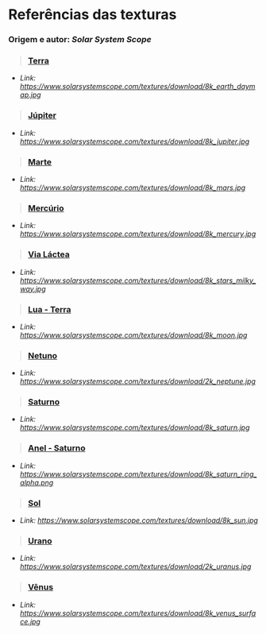 # Referências das texturas

### Origem e autor: *Solar System Scope*

> ### [Terra](https://www.solarsystemscope.com/textures/download/8k_earth_daymap.jpg)
- *Link: https://www.solarsystemscope.com/textures/download/8k_earth_daymap.jpg*

> ### [Júpiter](https://www.solarsystemscope.com/textures/download/8k_jupiter.jpg)
- *Link: https://www.solarsystemscope.com/textures/download/8k_jupiter.jpg*

> ### [Marte](https://www.solarsystemscope.com/textures/download/8k_mars.jpg)
- *Link: https://www.solarsystemscope.com/textures/download/8k_mars.jpg*

> ### [Mercúrio](https://www.solarsystemscope.com/textures/download/8k_mercury.jpg)
- *Link: https://www.solarsystemscope.com/textures/download/8k_mercury.jpg*

> ### [Via Láctea](https://www.solarsystemscope.com/textures/download/8k_stars_milky_way.jpg)
- *Link: https://www.solarsystemscope.com/textures/download/8k_stars_milky_way.jpg*

> ### [Lua - Terra](https://www.solarsystemscope.com/textures/download/8k_moon.jpg)
- *Link: https://www.solarsystemscope.com/textures/download/8k_moon.jpg*

> ### [Netuno](https://www.solarsystemscope.com/textures/download/2k_neptune.jpg)
- *Link: https://www.solarsystemscope.com/textures/download/2k_neptune.jpg*

> ### [Saturno](https://www.solarsystemscope.com/textures/download/8k_saturn.jpg)
- *Link: https://www.solarsystemscope.com/textures/download/8k_saturn.jpg*

> ### [Anel - Saturno](https://www.solarsystemscope.com/textures/download/8k_saturn_ring_alpha.png)
- *Link: https://www.solarsystemscope.com/textures/download/8k_saturn_ring_alpha.png*

> ### [Sol](https://www.solarsystemscope.com/textures/download/8k_sun.jpg)
- *Link: https://www.solarsystemscope.com/textures/download/8k_sun.jpg*

> ### [Urano](https://www.solarsystemscope.com/textures/download/2k_uranus.jpg)
- *Link: https://www.solarsystemscope.com/textures/download/2k_uranus.jpg*

> ### [Vênus](https://www.solarsystemscope.com/textures/download/8k_venus_surface.jpg)
- *Link: https://www.solarsystemscope.com/textures/download/8k_venus_surface.jpg*